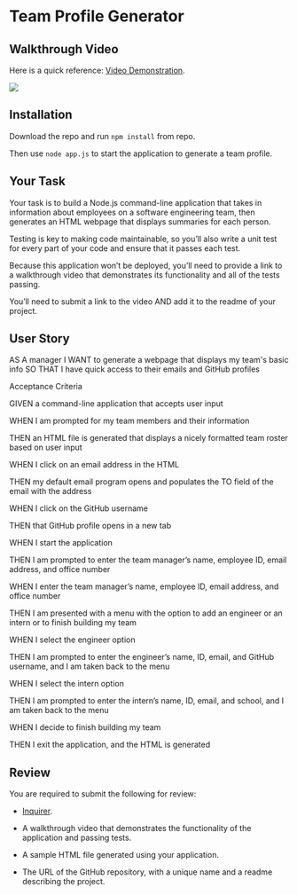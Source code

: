 # Team Profile Generator

## Walkthrough Video

Here is a quick reference: [Video Demonstration](https://drive.google.com/file/d/1C36n406V22ttwUFfO2VJE4MO8l2EgHsf/view?usp=sharing).

![](https://media.giphy.com/media/q9ww0qSn0N99nepUe4/giphy.gif)

## Installation

Download the repo and run `npm install` from repo. 

Then use `node app.js` to start the application to generate a team profile.



## Your Task

Your task is to build a Node.js command-line application that takes in information about employees on a software engineering team, then generates an HTML webpage that displays summaries for each person. 

Testing is key to making code maintainable, so you’ll also write a unit test for every part of your code and ensure that it passes each test.

Because this application won’t be deployed, you’ll need to provide a link to a walkthrough video that demonstrates its functionality and all of the tests passing. 

You’ll need to submit a link to the video AND add it to the readme of your project.

## User Story

AS A manager
I WANT to generate a webpage that displays my team's basic info
SO THAT I have quick access to their emails and GitHub profiles

Acceptance Criteria

GIVEN a command-line application that accepts user input

WHEN I am prompted for my team members and their information

THEN an HTML file is generated that displays a nicely formatted team roster based on user input

WHEN I click on an email address in the HTML

THEN my default email program opens and populates the TO field of the email with the address

WHEN I click on the GitHub username

THEN that GitHub profile opens in a new tab

WHEN I start the application

THEN I am prompted to enter the team manager’s name, employee ID, email address, and office number

WHEN I enter the team manager’s name, employee ID, email address, and office number

THEN I am presented with a menu with the option to add an engineer or an intern or to finish building my team

WHEN I select the engineer option

THEN I am prompted to enter the engineer’s name, ID, email, and GitHub username, and I am taken back to the menu

WHEN I select the intern option

THEN I am prompted to enter the intern’s name, ID, email, and school, and I am taken back to the menu

WHEN I decide to finish building my team

THEN I exit the application, and the HTML is generated

## Review

You are required to submit the following for review:

* [Inquirer](https://www.npmjs.com/package/inquirer).

* A walkthrough video that demonstrates the functionality of the application and passing tests.

* A sample HTML file generated using your application.

* The URL of the GitHub repository, with a unique name and a readme describing the project.